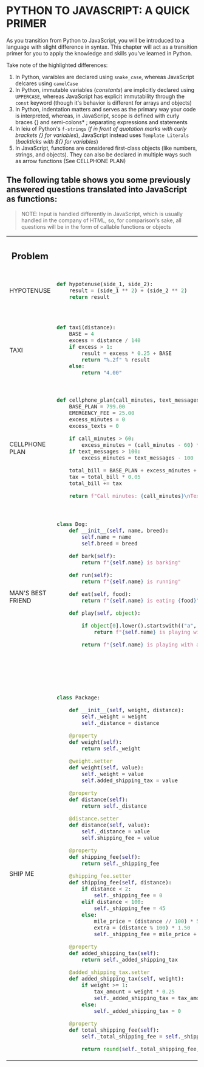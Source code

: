 # PYTHON TO JAVASCRIPT: A QUICK PRIMER

As you transition from Python to JavaScript, you will be introduced to a language with slight difference in syntax. This chapter will act as a transition primer for you to apply the knowledge and skills you've learned in Python. 

Take note of the highlighted differences:
1. In Python, varaibles are declared using `snake_case`, whereas JavaScript delcares using `camelCase`
2. In Python, immutable variables (*constants*) are implicitly declared using `UPPERCASE`, whereas JavaScript has explicit immutability through the `const` keyword (though it's behavior is different for arrays and objects)
3. In Python, indentation matters and serves as the primary way your code is interpreted, whereas, in JavaScript, scope is defined with curly braces {}  and semi-colons* ; separating expressions and statements
4. In leiu of Python's `f-strings` (*f in front of quotation marks with curly brackets {} for variables*), JavaScript instead uses `Template Literals` (*backticks with ${} for variables*)
5. In JavaScript, functions are considered first-class objects (like numbers, strings, and objects). They can also be declared in multiple ways such as arrow functions (See CELLPHONE PLAN)


## The following table shows you some previously answered questions translated into JavaScript as functions:
> NOTE: Input is handled differently in JavaScript, which is usually handled in the company of HTML, so, for comparison's sake, all questions will be in the form of callable functions or objects
<table>
<tr>
    <th style="text-align: center;"><h2>Problem</h2></th>
    <th style="text-align: center;"><h2>Python</h2></th>
    <th style="text-align: center;"><h2>JavaScript</h2></th>
</tr>
<tr>
<td>HYPOTENUSE</td>

<td>

```python
def hypotenuse(side_1, side_2):
    result = (side_1 ** 2) + (side_2 ** 2)
    return result


```

</td>


<td>

```js
function hypotenuse(side1, side2) { 
  const result = (side1 ** 2) + (side2 ** 2)
  return result
}

```

</td>

</tr>
<tr>
<td>TAXI</td>

<td>
 
```python
def taxi(distance):
    BASE = 4
    excess = distance / 140
    if excess > 1:
        result = excess * 0.25 + BASE
        return "%.2f" % result
    else:
        return "4.00"


```

</td>


<td>

```js
function taxi(distance) { 
  const BASE = 4
  let excess = distance / 140
  if (excess > 1) {
    let result = excess * 0.25 + BASE
    return result.toFixed(2)      
  } else {
    return “4.00” 
  }
}
```

</td>

</tr>
<tr>
<td>CELLPHONE PLAN</td>

<td>

```python
def cellphone_plan(call_minutes, text_messages):
    BASE_PLAN = 799.00
    EMERGENCY_FEE = 25.00
    excess_minutes = 0
    excess_texts = 0

    if call_minutes > 60:
        excess_minutes = (call_minutes - 60) * 6.50
    if text_messages > 100:
        excess_minutes = text_messages - 100

    total_bill = BASE_PLAN + excess_minutes + excess_texts + EMERGENCY_FEE
    tax = total_bill * 0.05
    total_bill += tax

    return f"Call minutes: {call_minutes}\nText messages: {text_messages}\nExcess minute charges: {excess_minutes:.2f}\nExcess SMS charges: {excess_texts:.2f}\n911 fee: {EMERGENCY_FEE}\nTax: {tax:.2f}"
```

</td>


<td>

```js
const cellphonePlan = (callMinutes, textMessages) => {
    const basePlan = 799.00
    const emergencyFee = 25.00

    let excessMinutes = 0
    let excessTexts = 0

    if (callMinutes > 60) excessMinutes = (callMinutes - 60) * 6.50
    if (textMessages > 100) excessTexts = textMessages - 100

    let totalBill = basePlan + excessMinutes + excessTexts + emergencyFee
    const tax = totalBill * 0.05
    totalBill += tax

    return `Call minutes: ${callMinutes}\nText messages: ${textMessages}\nExcess minute charges: ${excessMinutes.toFixed(2)}\nExcess SMS charges: ${excessTexts.toFixed(2)}\n911 fee: ${emergencyFee.toFixed(2)}\nTax: ${tax.toFixed(2)}`
}
```

</td>

</tr>

<tr>
<td>MAN'S BEST FRIEND</td>
<td>

```python
class Dog:
	def __init__(self, name, breed):
		self.name = name
		self.breed = breed

	def bark(self):
		return f"{self.name} is barking"

	def run(self):
		return f"{self.name} is running"

	def eat(self, food):
		return f"{self.name} is eating {food}"

	def play(self, object):

		if object[0].lower().startswith(("a", "e", "i", "o", "u")):
			return f"{self.name} is playing with an {object}"

		return f"{self.name} is playing with a {object}"






```

</td>
<td>

```js
class Dog  {
    constructor(name, breed) {
        this.name = name
        this.breed = breed
    }

    bark() {
        return `${this.name} is barking`
    }

    run() {
        return `${this.name} is running`
    }

    eat(food) {
        return `${this.name} is eating ${food}`
    }

    play(object) {
        if (['a', 'e', 'i', 'o', 'u'].includes(object[0].toLower())) {
            return `${this.name} is playing with an ${object}`
        }

        return `${this.name} is playing with a ${object}`
    }
}
```

</td>

</tr>

<tr>
<td>SHIP ME</td>
<td>

```python
class Package:

    def __init__(self, weight, distance):
        self._weight = weight
        self._distance = distance

    @property
    def weight(self):
        return self._weight

    @weight.setter
    def weight(self, value):
        self._weight = value
        self.added_shipping_tax = value

    @property
    def distance(self):
        return self._distance

    @distance.setter
    def distance(self, value):
        self._distance = value
        self.shipping_fee = value

    @property
    def shipping_fee(self):
        return self._shipping_fee

    @shipping_fee.setter
    def shipping_fee(self, distance):
        if distance < 2:
            self._shipping_fee = 0
        elif distance < 100:
            self._shipping_fee = 45
        else:
            mile_price = (distance // 100) * 50
            extra = (distance % 100) * 1.50
            self._shipping_fee = mile_price + extra

    @property
    def added_shipping_tax(self):
        return self._added_shipping_tax

    @added_shipping_tax.setter
    def added_shipping_tax(self, weight):
        if weight >= 1:
            tax_amount = weight * 0.25
            self._added_shipping_tax = tax_amount
        else:
            self._added_shipping_tax = 0

    @property
    def total_shipping_fee(self):
        self._total_shipping_fee = self._shipping_fee + self._added_shipping_tax

        return round(self._total_shipping_fee, 2)

```

</td>
<td>

```js
class Package {
    constructor(weight, distance) {
        this._weight = weight
        this._distance = distance
    }

    get weight() {
        return this._weight
    }

    set weight(value) {
        this._weight = value
        this._addedShippingTax = value
    }

    get distance() {
        return this._distance
    }

    set distance(value) {
        this._distance = value
        this._shippingFee = value
    }

    get shippingFee() {
        return this._weight
    }

    set shippingFee(distance) {
        if (distance < 2) {
            this._shippingFee = 0
        } 
        else if (distance < 100) {
            this._shippingFee = 45
        } else {
            const milePrice = Math.round(distance / 100) * 50
            const extra = (distance % 100) * 1.50
            this._shippingFee = milePrice + extra
        }
    }

    get addedShippingTax() {
        return this._addedShippingTax
    }

    set addedShippingTax(weight) {
        this._addedShippingTax = (weight >= 1)
            ? weight * 0.25
            : 0
    }

    get totalShippingFee() {
        this._totalShippingFee = this._shippingFee + this.addedShippingTax
        return round(this._totalShippingFee, 2)
    }
}

```

</td>

</tr>
</table>
